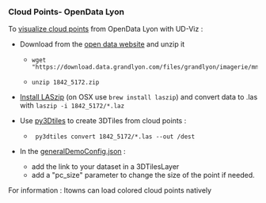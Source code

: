 ### Cloud Points- OpenData Lyon

To [visualize cloud points](http://rict2.liris.cnrs.fr/UD-Viz/UD-Viz-Core/examples/DemoPC/Demo.html) from OpenData Lyon with UD-Viz :

* Download from the [open data website](https://data.beta.grandlyon.com/jeux-de-donnees/nuage-points-lidar-2015-metropole-lyon/donnees) and unzip it
  -     wget "https://download.data.grandlyon.com/files/grandlyon/imagerie/mnt2015/lidar/1842_5172.zip" 
  -     unzip 1842_5172.zip

* [Install LASzip](https://laszip.org/) (on OSX use `brew install laszip`)
  and convert data to .las with `laszip -i 1842_5172/*.laz`

* Use [py3Dtiles](https://github.com/Oslandia/py3dtiles) to create 3DTiles from cloud points : 
  -      py3dtiles convert 1842_5172/*.las --out /dest


* In the [generalDemoConfig.json](https://github.com/VCityTeam/UD-Viz/blob/master/UD-Viz-Core/examples/data/config/generalDemoConfig.json) :   
  * add the link to your dataset in a 3DTilesLayer
  * add a "pc_size" parameter to change the size of the point if needed. 


For information : Itowns can load colored cloud points natively


